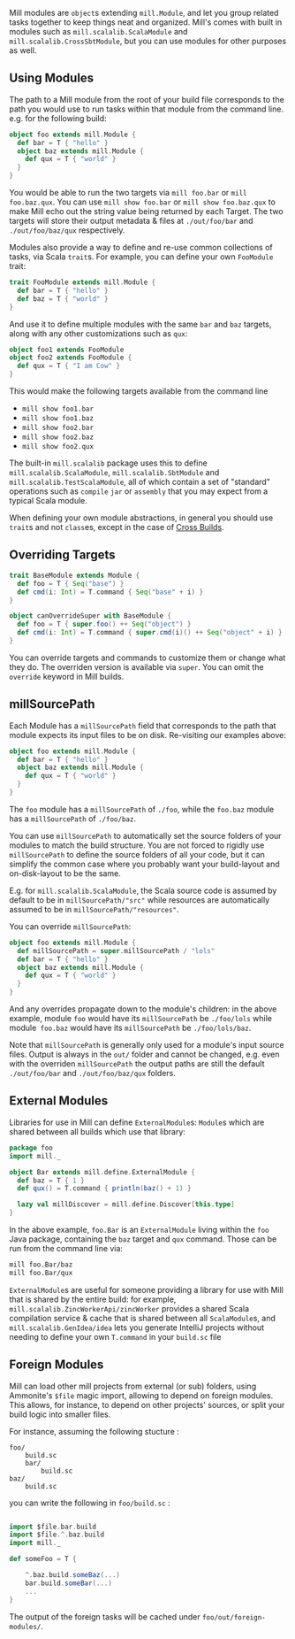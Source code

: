 Mill modules are `object`s extending `mill.Module`, and let you group related
tasks together to keep things neat and organized. Mill's comes with built in
modules such as `mill.scalalib.ScalaModule` and `mill.scalalib.CrossSbtModule`,
but you can use modules for other purposes as well.

## Using Modules

The path to a Mill module from the root of your build file corresponds to the
path you would use to run tasks within that module from the command line. e.g.
for the following build:

```scala
object foo extends mill.Module {
  def bar = T { "hello" }
  object baz extends mill.Module {
    def qux = T { "world" } 
  } 
}
```

You would be able to run the two targets via `mill foo.bar` or `mill
foo.baz.qux`. You can use `mill show foo.bar` or `mill show foo.baz.qux` to
make Mill echo out the string value being returned by each Target. The two
targets will store their output metadata & files at `./out/foo/bar` and
`./out/foo/baz/qux` respectively.

Modules also provide a way to define and re-use common collections of tasks, via
Scala `trait`s. For example, you can define your own `FooModule` trait:

```scala
trait FooModule extends mill.Module {
  def bar = T { "hello" }
  def baz = T { "world" }
}
```

And use it to define multiple modules with the same `bar` and `baz` targets,
along with any other customizations such as `qux`:

```scala
object foo1 extends FooModule
object foo2 extends FooModule {
  def qux = T { "I am Cow" }
}  
```

This would make the following targets available from the command line

- `mill show foo1.bar`
- `mill show foo1.baz`
- `mill show foo2.bar`
- `mill show foo2.baz`
- `mill show foo2.qux`

The built-in `mill.scalalib` package uses this to define
`mill.scalalib.ScalaModule`, `mill.scalalib.SbtModule` and
`mill.scalalib.TestScalaModule`, all of which contain a set of "standard"
operations such as `compile` `jar` or `assembly` that you may expect from a
typical Scala module.

When defining your own module abstractions, in general you should use `trait`s
and not `class`es, except in the case of
[Cross Builds](http://www.lihaoyi.com/mill/page/cross-builds.html).

## Overriding Targets

```scala
trait BaseModule extends Module {
  def foo = T { Seq("base") }
  def cmd(i: Int) = T.command { Seq("base" + i) }
}

object canOverrideSuper with BaseModule {
  def foo = T { super.foo() ++ Seq("object") }
  def cmd(i: Int) = T.command { super.cmd(i)() ++ Seq("object" + i) }
}
```

You can override targets and commands to customize them or change what they do.
The overriden version is available via `super`. You can omit the `override`
keyword in Mill builds.

## millSourcePath

Each Module has a `millSourcePath` field that corresponds to the path that module
expects its input files to be on disk. Re-visiting our examples above:

```scala
object foo extends mill.Module {
  def bar = T { "hello" }
  object baz extends mill.Module {
    def qux = T { "world" } 
  } 
}
```

The `foo` module has a `millSourcePath` of `./foo`, while the `foo.baz` module has a
`millSourcePath` of `./foo/baz`.

You can use `millSourcePath` to automatically set the source folders of your
modules to match the build structure. You are not forced to rigidly use
`millSourcePath` to define the source folders of all your code, but it can simplify
the common case where you probably want your build-layout and on-disk-layout to
be the same.

E.g. for `mill.scalalib.ScalaModule`, the Scala source code is assumed by
default to be in `millSourcePath/"src"` while resources are automatically assumed to
be in `millSourcePath/"resources"`.

You can override `millSourcePath`:

```scala
object foo extends mill.Module {
  def millSourcePath = super.millSourcePath / "lols"
  def bar = T { "hello" }
  object baz extends mill.Module {
    def qux = T { "world" } 
  } 
}
```

And any overrides propagate down to the module's children: in the above example,
module `foo` would have its `millSourcePath` be `./foo/lols` while module` foo.baz`
would have its `millSourcePath` be `./foo/lols/baz`.

Note that `millSourcePath` is generally only used for a module's input source files.
Output is always in the `out/` folder and cannot be changed, e.g. even with the
overriden `millSourcePath` the output paths are still the default `./out/foo/bar` and
`./out/foo/baz/qux` folders.

## External Modules

Libraries for use in Mill can define `ExternalModule`s: `Module`s which are
shared between all builds which use that library:

```scala
package foo
import mill._

object Bar extends mill.define.ExternalModule {
  def baz = T { 1 }
  def qux() = T.command { println(baz() + 1) }

  lazy val millDiscover = mill.define.Discover[this.type]
}
```

In the above example, `foo.Bar` is an `ExternalModule` living within the `foo`
Java package, containing the `baz` target and `qux` command. Those can be run
from the command line via:

```bash
mill foo.Bar/baz
mill foo.Bar/qux
```

`ExternalModule`s are useful for someone providing a library for use with Mill
that is shared by the entire build: for example,
`mill.scalalib.ZincWorkerApi/zincWorker` provides a shared Scala compilation
service & cache that is shared between all `ScalaModule`s, and
`mill.scalalib.GenIdea/idea` lets you generate IntelliJ projects without
needing to define your own `T.command` in your `build.sc` file

## Foreign Modules 

Mill can load other mill projects from external (or sub) folders, 
using Ammonite's `$file` magic import, allowing to depend on foreign modules. 
This allows, for instance, to depend on other projects' sources, or split 
your build logic into smaller files.
     

For instance, assuming the following stucture : 

```text
foo/
    build.sc
    bar/
        build.sc 
baz/
    build.sc     
```

you can write the following in `foo/build.sc` : 

```scala

import $file.bar.build
import $file.^.baz.build
import mill._ 

def someFoo = T {

    ^.baz.build.someBaz(...)
    bar.build.someBar(...) 
    ...
}
```

The output of the foreign tasks will be cached under `foo/out/foreign-modules/`. 
